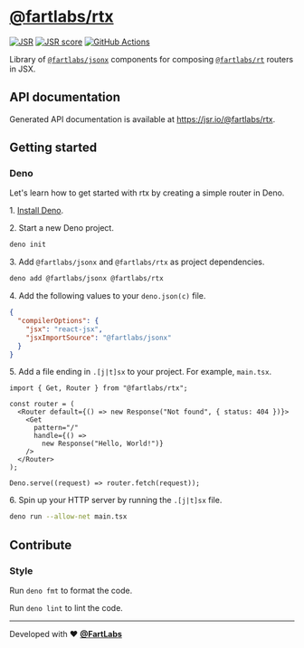 # [@fartlabs/rtx](https://jsr.io/@fartlabs/rtx)

[![JSR][JSR badge]][JSR] [![JSR score][JSR score badge]][JSR score]
[![GitHub Actions][GitHub Actions badge]][GitHub Actions]

Library of [`@fartlabs/jsonx`](https://github.com/FartLabs/jsonx) components for
composing [`@fartlabs/rt`](https://github.com/FartLabs/rt) routers in JSX.

## API documentation

Generated API documentation is available at <https://jsr.io/@fartlabs/rtx>.

## Getting started

### Deno

Let's learn how to get started with rtx by creating a simple router in Deno.

1\. [Install Deno](https://docs.deno.com/runtime/manual).

2\. Start a new Deno project.

```sh
deno init
```

3\. Add `@fartlabs/jsonx` and `@fartlabs/rtx` as project dependencies.

```sh
deno add @fartlabs/jsonx @fartlabs/rtx
```

4\. Add the following values to your `deno.json(c)` file.

```json
{
  "compilerOptions": {
    "jsx": "react-jsx",
    "jsxImportSource": "@fartlabs/jsonx"
  }
}
```

5\. Add a file ending in `.[j|t]sx` to your project. For example, `main.tsx`.

```tsx
import { Get, Router } from "@fartlabs/rtx";

const router = (
  <Router default={() => new Response("Not found", { status: 404 })}>
    <Get
      pattern="/"
      handle={() =>
        new Response("Hello, World!")}
    />
  </Router>
);

Deno.serve((request) => router.fetch(request));
```

6\. Spin up your HTTP server by running the `.[j|t]sx` file.

```sh
deno run --allow-net main.tsx
```

## Contribute

### Style

Run `deno fmt` to format the code.

Run `deno lint` to lint the code.

---

Developed with ❤️ [**@FartLabs**](https://github.com/FartLabs)

[JSR]: https://jsr.io/@fartlabs/rtx
[JSR badge]: https://jsr.io/badges/@fartlabs/rtx
[JSR score]: https://jsr.io/@fartlabs/rtx/score
[JSR score badge]: https://jsr.io/badges/@fartlabs/rtx/score
[GitHub Actions]: https://github.com/FartLabs/rtx/actions/workflows/check.yaml
[GitHub Actions badge]: https://github.com/FartLabs/rtx/actions/workflows/check.yaml/badge.svg
